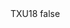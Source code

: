<?xml version="1.0" encoding="UTF-8"?>
<CustomMetadata xmlns="http://soap.sforce.com/2006/04/metadata">
    <label>TXU18</label>
    <protected>false</protected>
</CustomMetadata>
